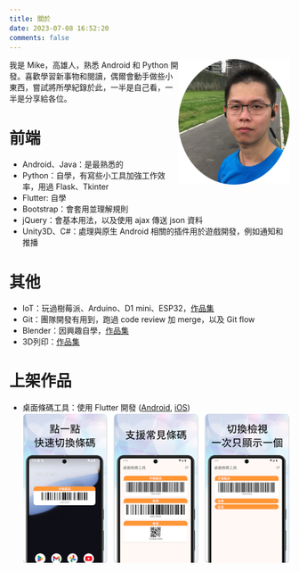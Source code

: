 ```yaml
---
title: 關於
date: 2023-07-08 16:52:20
comments: false
---
```


<img src="/assets/mike.png" width="200px" align="right"/>
我是 Mike，高雄人，熟悉 Android 和 Python 開發。喜歡學習新事物和閱讀，偶爾會動手做些小東西，嘗試將所學紀錄於此，一半是自己看，一半是分享給各位。

# 前端

- Android、Java：是最熟悉的
- Python：自學，有寫些小工具加強工作效率，用過 Flask、Tkinter
- Flutter: 自學
- Bootstrap：會套用並理解規則
- jQuery：會基本用法，以及使用 ajax 傳送 json 資料
- Unity3D、C#：處理與原生 Android 相關的插件用於遊戲開發，例如通知和推播

# 其他

- IoT：玩過樹莓派、Arduino、D1 mini、ESP32，[作品集](/iot-works)
- Git：團隊開發有用到，跑過 code review 加 merge，以及 Git flow
- Blender：因興趣自學，[作品集](/blender-works)
- 3D列印：[作品集](/3d-print-works)

# 上架作品

- 桌面條碼工具：使用 Flutter 開發 ([Android](https://play.google.com/store/apps/details?id=com.usermark.barcode_home_widget), [iOS](https://apps.apple.com/us/app/桌面條碼工具/id6742226521))
![](/assets/home_widget_play.png)
